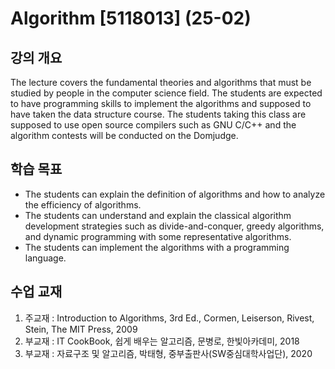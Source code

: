 # Algorithm [5118013] (25-02)

## 강의 개요
The lecture covers the fundamental theories and algorithms that must be studied by people in the
computer science field.
The students are expected to have programming skills to implement the algorithms and supposed to have
taken the data structure course.
The students taking this class are supposed to use open source compilers such as GNU C/C++ and the
algorithm contests will be conducted on the Domjudge.																							

## 학습 목표
- The students can explain the definition of algorithms and how to analyze the efficiency of algorithms.
- The students can understand and explain the classical algorithm development strategies such as
divide-and-conquer, greedy algorithms, and dynamic programming with some representative algorithms.
- The students can implement the algorithms with a programming language.
  
## 수업 교재
1. 주교재 : Introduction to Algorithms, 3rd Ed., Cormen, Leiserson, Rivest, Stein, The MIT Press, 2009
2. 부교재 : IT CookBook, 쉽게 배우는 알고리즘, 문병로, 한빛아카데미, 2018
3. 부교재 : 자료구조 및 알고리즘, 박태형, 중부출판사(SW중심대학사업단), 2020
